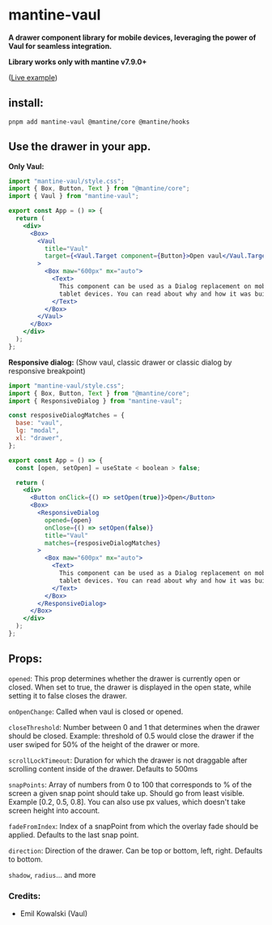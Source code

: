 # mantine-vaul

**A drawer component library for mobile devices, leveraging the power of Vaul for seamless integration.**

**Library works only with mantine v7.9.0+**

([Live example](https://mantine-vaul.vercel.app/))

## install:

`pnpm add mantine-vaul @mantine/core @mantine/hooks`

## Use the drawer in your app.

**Only Vaul:**

```jsx
import "mantine-vaul/style.css";
import { Box, Button, Text } from "@mantine/core";
import { Vaul } from "mantine-vaul";

export const App = () => {
  return (
    <div>
      <Box>
        <Vaul
          title="Vaul"
          target={<Vaul.Target component={Button}>Open vaul</Vaul.Target>}
        >
          <Box maw="600px" mx="auto">
            <Text>
              This component can be used as a Dialog replacement on mobile and
              tablet devices. You can read about why and how it was built{" "}
            </Text>
          </Box>
        </Vaul>
      </Box>
    </div>
  );
};
```

**Responsive dialog:** (Show vaul, classic drawer or classic dialog by responsive breakpoint)

```jsx
import "mantine-vaul/style.css";
import { Box, Button, Text } from "@mantine/core";
import { ResponsiveDialog } from "mantine-vaul";

const resposiveDialogMatches = {
  base: "vaul",
  lg: "modal",
  xl: "drawer",
};

export const App = () => {
  const [open, setOpen] = useState < boolean > false;

  return (
    <div>
      <Button onClick={() => setOpen(true)}>Open</Button>
      <Box>
        <ResponsiveDialog
          opened={open}
          onClose={() => setOpen(false)}
          title="Vaul"
          matches={resposiveDialogMatches}
        >
          <Box maw="600px" mx="auto">
            <Text>
              This component can be used as a Dialog replacement on mobile and
              tablet devices. You can read about why and how it was built{" "}
            </Text>
          </Box>
        </ResponsiveDialog>
      </Box>
    </div>
  );
};
```

## Props:

`opened`: This prop determines whether the drawer is currently open or closed. When set to true, the drawer is displayed in the open state, while setting it to false closes the drawer.

`onOpenChange`: Called when vaul is closed or opened.

`closeThreshold`: Number between 0 and 1 that determines when the drawer should be closed. Example: threshold of 0.5 would close the drawer if the user swiped for 50% of the height of the drawer or more.

`scrollLockTimeout`: Duration for which the drawer is not draggable after scrolling content inside of the drawer. Defaults to 500ms

`snapPoints`: Array of numbers from 0 to 100 that corresponds to % of the screen a given snap point should take up. Should go from least visible. Example [0.2, 0.5, 0.8]. You can also use px values, which doesn't take screen height into account.

`fadeFromIndex`: Index of a snapPoint from which the overlay fade should be applied. Defaults to the last snap point.

`direction`: Direction of the drawer. Can be top or bottom, left, right. Defaults to bottom.

`shadow`, `radius`... and more

### Credits:

- Emil Kowalski (Vaul)
